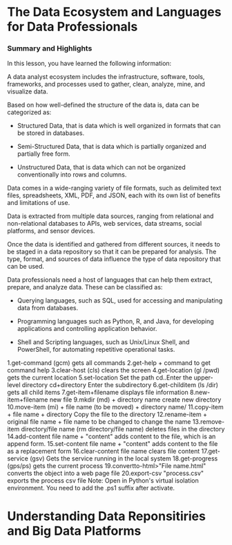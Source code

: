 # The Data Ecosystem and Languages for Data Professionals
### Summary and Highlights

In this lesson, you have learned the following information: 

A data analyst ecosystem includes the infrastructure, software, tools, frameworks, and processes used to gather, clean, analyze, mine, and visualize data.  

Based on how well-defined the structure of the data is, data can be categorized as:

- Structured Data, that is data which is well organized in formats that can be stored in databases.

- Semi-Structured Data, that is data which is partially organized and partially free form.

- Unstructured Data, that is data which can not be organized conventionally into rows and columns.

Data comes in a wide-ranging variety of file formats, such as delimited text files, spreadsheets, XML, PDF, and JSON, each with its own list of benefits and limitations of use.  

Data is extracted from multiple data sources, ranging from relational and non-relational databases to APIs, web services, data streams, social platforms, and sensor devices. 

Once the data is identified and gathered from different sources, it needs to be staged in a data repository so that it can be prepared for analysis. The type, format, and sources of data influence the type of data repository that can be used. 

Data professionals need a host of languages that can help them extract, prepare, and analyze data. These can be classified as:  

- Querying languages, such as SQL, used for accessing and manipulating data from databases. 

- Programming languages such as Python, R, and Java, for developing applications and controlling application behavior.

- Shell and Scripting languages, such as Unix/Linux Shell, and PowerShell, for automating repetitive operational tasks.

1.get-command (gcm) gets all commands
2.get-help + command to get command help
3.clear-host (cls) clears the screen
4.get-location (gl /pwd) gets the current location
5.set-location Set the path cd..Enter the upper-level directory cd+directory Enter the subdirectory
6.get-childitem (ls /dir) gets all child items
7.get-item+filename displays file information
8.new-item+filename new file
9.mkdir (md) + directory name create new directory
10.move-item (mi) + file name (to be moved) + directory name/
11.copy-item + file name + directory Copy the file to the directory
12.rename-item + original file name + file name to be changed to change the name
13.remove-item directory/file name (rm directory/file name) deletes files in the directory
14.add-content file name + "content" adds content to the file, which is an append form.
15.set-content file name + "content" adds content to the file as a replacement form
16.clear-content file name clears file content
17.get-service (gsv) Gets the service running in the local system
18.get-progress (gps/ps) gets the current process
19.convertto-html>"File name.html" converts the object into a web page file
20.export-csv "process.csv" exports the process csv file
Note: Open in Python's virtual isolation environment. You need to add the .ps1 suffix after activate.

# Understanding Data Reponsitiries and Big Data Platforms
